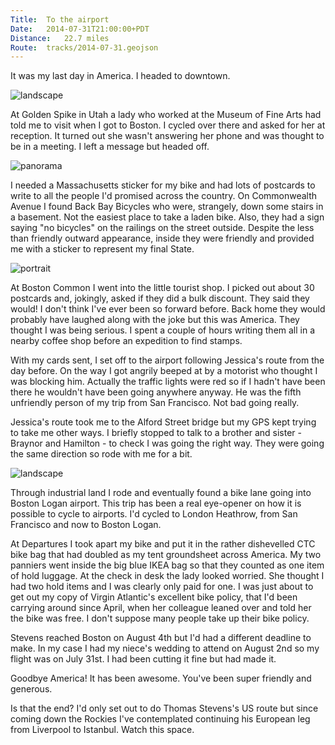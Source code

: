 ```yaml
---
Title:	To the airport
Date:	2014-07-31T21:00:00+PDT
Distance:	22.7 miles
Route:	tracks/2014-07-31.geojson
---
```


It was my last day in America. I headed to downtown. 

![landscape](https://farm4.staticflickr.com/3878/14615247390_ec27d75d38.jpg "The Charles River")

At Golden Spike in Utah a lady who worked at the Museum of Fine Arts had told me to visit when I got to Boston. I cycled over there and asked for her at reception. It turned out she wasn't answering her phone and was thought to be in a meeting. I left a message but headed off. 

![panorama](https://farm3.staticflickr.com/2923/14645530880_58a49372b8.jpg "Museum of Fine Art")

I needed a Massachusetts sticker for my bike and had lots of postcards to write to all the people I'd promised across the country. On Commonwealth Avenue I found Back Bay Bicycles who were, strangely, down some stairs in a basement. Not the easiest place to take a laden bike. Also, they had a sign saying "no bicycles" on the railings on the street outside. Despite the less than friendly outward appearance, inside they were friendly and provided me with a sticker to represent my final State.

![portrait](https://farm4.staticflickr.com/3913/14615283539_d78c3ee79a.jpg "Back Bay bicycles")

At Boston Common I went into the little tourist shop. I picked out about 30 postcards and, jokingly, asked if they did a bulk discount. They said they would! I don't think I've ever been so forward before. Back home they would probably have laughed along with the joke but this was America. They thought I was being serious. I spent a couple of hours writing them all in a nearby coffee shop before an expedition to find stamps. 

With my cards sent, I set off to the airport following Jessica's route from the day before. On the way I got angrily beeped at by a motorist who thought I was blocking him. Actually the traffic lights were red so if I hadn't have been there he wouldn't have been going anywhere anyway. He was the fifth unfriendly person of my trip from San Francisco. Not bad going really.

Jessica's route took me to the Alford Street bridge but my GPS kept trying to take me other ways. I briefly stopped to talk to a brother and sister - Braynor and Hamilton - to check I was going the right way. They were going the same direction so rode with me for a bit.

![landscape](https://farm3.staticflickr.com/2923/14821762583_2a726aa3c9.jpg "Braynor and Hamilton on the way to the airport")

Through industrial land I rode and eventually found a bike lane going into Boston Logan airport. This trip has been a real eye-opener on how it is possible to cycle to airports. I'd cycled to London Heathrow, from San Francisco and now to Boston Logan. 

At Departures I took apart my bike and put it in the rather dishevelled CTC bike bag that had doubled as my tent groundsheet across America. My two panniers went inside the big blue IKEA bag so that they counted as one item of hold luggage. At the check in desk the lady looked worried. She thought I had two hold items and I was clearly only paid for one. I was just about to get out my copy of Virgin Atlantic's excellent bike policy, that I'd been carrying around since April, when her colleague leaned over and told her the bike was free. I don't suppose many people take up their bike policy.

Stevens reached Boston on August 4th but I'd had a different deadline to make. In my case I had my niece's wedding to attend on August 2nd so my flight was on July 31st. I had been cutting it fine but had made it.

Goodbye America! It has been awesome. You've been super friendly and generous.

Is that the end? I'd only set out to do Thomas Stevens's US route but since coming down the Rockies I've contemplated continuing his European leg from Liverpool to Istanbul. Watch this space.

